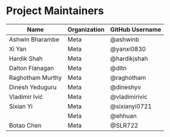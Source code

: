 # Project Maintainers
| Name             | Organization | GitHub Username |
|------------------|--------------|-----------------|
| Ashwin Bharambe  | Meta         | @ashwinb        |
| Xi Yan           | Meta         | @yanxi0830      |
| Hardik Shah      | Meta         | @hardikjshah    |
| Dalton Flanagan  | Meta         | @dltn           |
| Raghotham Murthy | Meta         | @raghotham      |
| Dinesh Yeduguru  | Meta         | @dineshyv       |
| Vladimir Ivić    | Meta         | @vladimirivic   |
| Sixian Yi        | Meta         | @sixianyi0721   |
|                  | Meta         | @ehhuan         |
| Botao Chen       | Meta         | @SLR722         |
